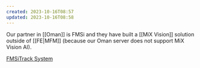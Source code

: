 ```yaml
---
created: 2023-10-16T08:57
updated: 2023-10-16T08:58
---
```


Our partner in [[Oman]] is FMSi and they have built a [[MiX Vision]] solution outside of [[FE|MFM]]
(because our Oman server does not support MiX Vision AI).

[FMSiTrack System](https://vivms.fmsitrack.om/auth/realms/vivms/protocol/openid-connect/auth?state=317369246c94e4df40285611ab6971a4&redirect_uri=https%3A%2F%2Fvivms.fmsitrack.om%2Fredirect_uri&scope=openid&client_id=vivms.fmsitrack.om&nonce=3f8f1107d76e386096e7ef500d787693&response_type=code)
